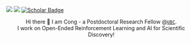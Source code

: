 [<img src="https://img.shields.io/badge/home%20-WWW-white?&style=for-the-badge&logoColor=white" />](https://conglu.co.uk/)
[<img src="https://img.shields.io/badge/twitter-%230077B5.svg?&style=for-the-badge&logo=twitter&logoColor=white&color=00acee" />](https://twitter.com/cong_ml) 
[![Scholar Badge](https://img.shields.io/badge/-Scholar-4285F4?style=for-the-badge&labelColor=4285F4&logo=google-scholar&logoColor=white&link=https://scholar.google.com/citations?user=yMGBji4AAAAJ&hl=en&oi=sra)](https://scholar.google.com/citations?user=yMGBji4AAAAJ&hl=en) 

<p align="center">
Hi there 🤗 I am Cong - a Postdoctoral Research Fellow @<code><a href="https://www.ubc.ca/">UBC</a></code>.<br>
I work on Open-Ended Reinforcement Learning and AI for Scientific Discovery!
</p>
